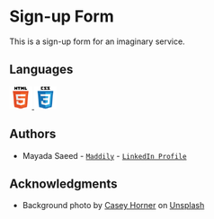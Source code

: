 # Sign-up Form

This is a sign-up form for an imaginary service.

## Languages

<p>
 <!-- html -->
 <a 
    href="https://www.java.com" 
    target="_blank" rel="noreferrer"> 
    <img
        src="https://raw.githubusercontent.com/devicons/devicon/master/icons/html5/html5-original-wordmark.svg"
        alt="java" width="40" height="40"
    /> 
 </a> 
 <!-- css -->
 <a 
    href="https://www.java.com" 
    target="_blank" rel="noreferrer"> 
    <img
        src="https://raw.githubusercontent.com/devicons/devicon/master/icons/css3/css3-original-wordmark.svg"
        alt="java" width="40" height="40"
    /> 
 </a>
</p>

## Authors

- Mayada Saeed - [`Maddily`](https://github.com/Maddily) - [`LinkedIn Profile`](https://www.linkedin.com/in/mayadase/)

## Acknowledgments

- Background photo by <a href="https://unsplash.com/@mischievous_penguins?utm_content=creditCopyText&utm_medium=referral&utm_source=unsplash" target="_blank">Casey Horner</a> on <a href="https://unsplash.com/photos/gray-mountain-in-landscape-photography-G2jAOMGGlPE?utm_content=creditCopyText&utm_medium=referral&utm_source=unsplash" target="_blank">Unsplash</a>
